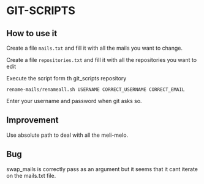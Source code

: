 # GIT-SCRIPTS

## How to use it

Create a file `mails.txt` and fill it with all the mails you want to change.

Create a file `repositories.txt` and fill it with all the repositories you want
to edit

Execute the script form th git_scripts repository

`rename-mails/renameall.sh USERNAME CORRECT_USERNAME CORRECT_EMAIL`

Enter your username and password when git asks so.

## Improvement

Use absolute path to deal with all the meli-melo.

## Bug

swap_mails is correctly pass as an argument but it seems that it cant iterate
on the mails.txt file.
